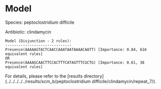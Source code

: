 
# Model

Species: peptoclostridium difficile

Antibiotic: clindamycin

```
Model (Disjunction - 2 rules):
------------------------------
Presence(AAAAAGTACTCAACCAAATAATAAAACAATT) [Importance: 0.84, 616 equivalent rules]
OR
Presence(AAAAGCAACTTCCACTTTCATAGTTTCGCTG) [Importance: 0.61, 38 equivalent rules]

```

For details, please refer to the [results directory](../../../../../results/scm_b/peptoclostridium difficile/clindamycin/repeat_7/).

